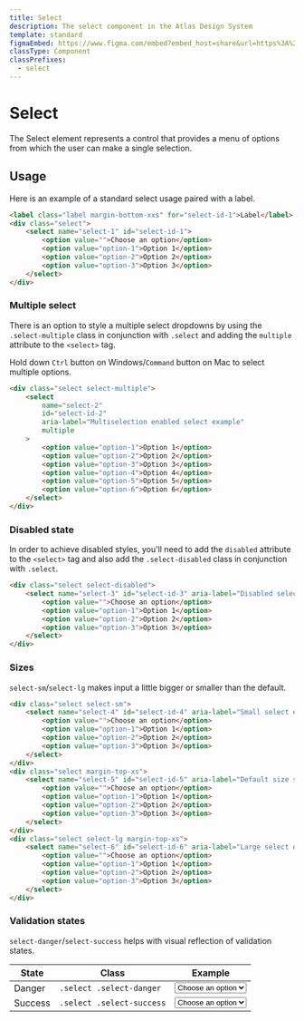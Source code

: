 ```yaml
---
title: Select
description: The select component in the Atlas Design System
template: standard
figmaEmbed: https://www.figma.com/embed?embed_host=share&url=https%3A%2F%2Fwww.figma.com%2Ffile%2FuVA2amRR71yJZ0GS6RI6zL%2F%25F0%259F%258C%259E-Atlas-Design-Library%3Fnode-id%3D1488%253A35182
classType: Component
classPrefixes:
  - select
---
```


# Select

The Select element represents a control that provides a menu of options from which the user can make a single selection.

## Usage

Here is an example of a standard select usage paired with a label.

```html
<label class="label margin-bottom-xxs" for="select-id-1">Label</label>
<div class="select">
	<select name="select-1" id="select-id-1">
		<option value="">Choose an option</option>
		<option value="option-1">Option 1</option>
		<option value="option-2">Option 2</option>
		<option value="option-3">Option 3</option>
	</select>
</div>
```

### Multiple select

There is an option to style a multiple select dropdowns by using the `.select-multiple` class in conjunction with `.select` and adding the `multiple` attribute to the `<select>` tag.

Hold down `Ctrl` button on Windows/`Command` button on Mac to select multiple options.

```html
<div class="select select-multiple">
	<select
		name="select-2"
		id="select-id-2"
		aria-label="Multiselection enabled select example"
		multiple
	>
		<option value="option-1">Option 1</option>
		<option value="option-2">Option 2</option>
		<option value="option-3">Option 3</option>
		<option value="option-4">Option 4</option>
		<option value="option-5">Option 5</option>
		<option value="option-6">Option 6</option>
	</select>
</div>
```

### Disabled state

In order to achieve disabled styles, you'll need to add the `disabled` attribute to the `<select>` tag and also add the `.select-disabled` class in conjunction with `.select`.

```html
<div class="select select-disabled">
	<select name="select-3" id="select-id-3" aria-label="Disabled select example" disabled>
		<option value="">Choose an option</option>
		<option value="option-1">Option 1</option>
		<option value="option-2">Option 2</option>
		<option value="option-3">Option 3</option>
	</select>
</div>
```

### Sizes

`select-sm`/`select-lg` makes input a little bigger or smaller than the default.

```html
<div class="select select-sm">
	<select name="select-4" id="select-id-4" aria-label="Small select example">
		<option value="">Choose an option</option>
		<option value="option-1">Option 1</option>
		<option value="option-2">Option 2</option>
		<option value="option-3">Option 3</option>
	</select>
</div>
<div class="select margin-top-xs">
	<select name="select-5" id="select-id-5" aria-label="Default size select example">
		<option value="">Choose an option</option>
		<option value="option-1">Option 1</option>
		<option value="option-2">Option 2</option>
		<option value="option-3">Option 3</option>
	</select>
</div>
<div class="select select-lg margin-top-xs">
	<select name="select-6" id="select-id-6" aria-label="Large select example">
		<option value="">Choose an option</option>
		<option value="option-1">Option 1</option>
		<option value="option-2">Option 2</option>
		<option value="option-3">Option 3</option>
	</select>
</div>
```

### Validation states

`select-danger`/`select-success` helps with visual reflection of validation states.

| State   | Class                     | Example                                                                                                                                                                                                                                                                                                 |
| ------- | ------------------------- | ------------------------------------------------------------------------------------------------------------------------------------------------------------------------------------------------------------------------------------------------------------------------------------------------------- |
| Danger  | `.select .select-danger`  | <div class="select select-danger"><select name="select-7" id="select-id-7" aria-label="Select danger example"><option value="">Choose an option</option><option value="option-1">Option 1</option><option value="option-2">Option 2</option><option value="option-3">Option 3</option></select></div>   |
| Success | `.select .select-success` | <div class="select select-success"><select name="select-8" id="select-id-8" aria-label="Select success example"><option value="">Choose an option</option><option value="option-1">Option 1</option><option value="option-2">Option 2</option><option value="option-3">Option 3</option></select></div> |

